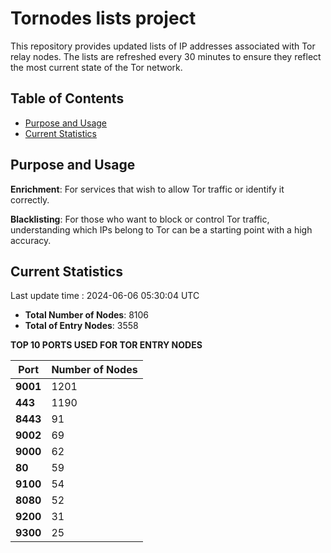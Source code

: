 # Tornodes lists project

This repository provides updated lists of IP addresses associated with Tor relay nodes. The lists are refreshed every 30 minutes to ensure they reflect the most current state of the Tor network.

## Table of Contents

- [Purpose and Usage](#purpose-and-usage)
- [Current Statistics](#current-statistics)


## Purpose and Usage

**Enrichment**: For services that wish to allow Tor traffic or identify it correctly.

**Blacklisting**: For those who want to block or control Tor traffic, understanding which IPs belong to Tor can be a starting point with a high accuracy.

## Current Statistics

Last update time : 2024-06-06 05:30:04 UTC

- **Total Number of Nodes**: 8106
- **Total of Entry Nodes**: 3558

**TOP 10 PORTS USED FOR TOR ENTRY NODES**

| **Port** | **Number of Nodes** |
|------|-----------------|
| **9001**   | 1201  |
| **443**   | 1190  |
| **8443**   | 91  |
| **9002**   | 69  |
| **9000**   | 62  |
| **80**   | 59  |
| **9100**   | 54  |
| **8080**   | 52  |
| **9200**   | 31  |
| **9300**   | 25  |

